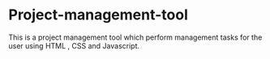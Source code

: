 # Project-management-tool
This is a project management tool which perform management tasks for the user using HTML , CSS and Javascript.
